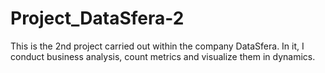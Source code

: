 # Project_DataSfera-2
This is the 2nd project carried out within the company DataSfera. In it, I conduct business analysis, count metrics and visualize them in dynamics.
